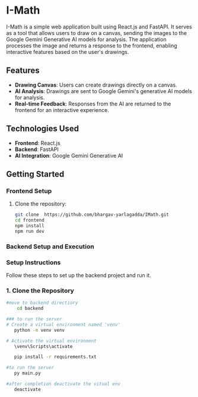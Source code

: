 # I-Math

I-Math is a simple web application built using React.js and FastAPI. It serves as a tool that allows users to draw on a canvas, sending the images to the Google Gemini Generative AI models for analysis. The application processes the image and returns a response to the frontend, enabling interactive features based on the user's drawings.

## Features

- **Drawing Canvas**: Users can create drawings directly on a canvas.
- **AI Analysis**: Drawings are sent to Google Gemini's generative AI models for analysis.
- **Real-time Feedback**: Responses from the AI are returned to the frontend for an interactive experience.

## Technologies Used

- **Frontend**: React.js
- **Backend**: FastAPI
- **AI Integration**: Google Gemini Generative AI

## Getting Started


### Frontend Setup

1. Clone the repository:
   ```bash
   git clone  https://github.com/bhargav-yarlagadda/IMath.git
   cd frontend
   npm install 
   npm run dev


### Backend Setup and Execution


### Setup Instructions

Follow these steps to set up the backend project and run it.

### 1. Clone the Repository


```bash
#move to backend directiory
    cd backend

### to run the server
# Create a virtual environment named 'venv'
   python -m venv venv

# Activate the virtual environment
   \venv\Scripts\activate

   pip install -r requirements.txt

#to run the server
   py main.py 

#after completion deactivate the vitual env
   deactivate


